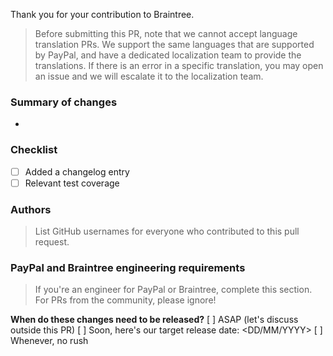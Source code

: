 Thank you for your contribution to Braintree. 

> Before submitting this PR, note that we cannot accept language translation PRs. We support the same languages that are supported by PayPal, and have a dedicated localization team to provide the translations. If there is an error in a specific translation, you may open an issue and we will escalate it to the localization team.

### Summary of changes

 - 

### Checklist

 - [ ] Added a changelog entry
 - [ ] Relevant test coverage

### Authors
> List GitHub usernames for everyone who contributed to this pull request.

### PayPal and Braintree engineering requirements
 > If you're an engineer for PayPal or Braintree, complete this section. For PRs from the community, please ignore!

**When do these changes need to be released?** 
[ ] ASAP (let's discuss outside this PR)
[ ] Soon, here's our target release date: <DD/MM/YYYY>
[ ] Whenever, no rush
